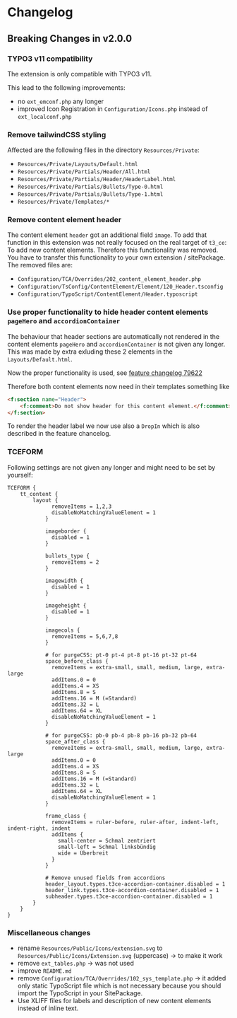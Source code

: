 # Changelog

## Breaking Changes in v2.0.0

### TYPO3 v11 compatibility
The extension is only compatible with TYPO3 v11.

This lead to the following improvements:
* no `ext_emconf.php` any longer
* improved Icon Registration in `Configuration/Icons.php` instead of `ext_localconf.php`


### Remove tailwindCSS styling
Affected are the following files in the directory `Resources/Private`:

* `Resources/Private/Layouts/Default.html`
* `Resources/Private/Partials/Header/All.html`
* `Resources/Private/Partials/Header/HeaderLabel.html`
* `Resources/Private/Partials/Bullets/Type-0.html`
* `Resources/Private/Partials/Bullets/Type-1.html`
* `Resources/Private/Templates/*`

### Remove content element header

The content element `header` got an additional field `image`.
To add that function in this extension was not really focused on the real target of `t3_ce`: To add new content elements.
Therefore this functionality was removed. You have to transfer this functionality to your own extension / sitePackage. The removed files are:
* `Configuration/TCA/Overrides/202_content_element_header.php`
* `Configuration/TsConfig/ContentElement/Element/120_Header.tsconfig`
* `Configuration/TypoScript/ContentElement/Header.typoscript`

### Use proper functionality to hide header content elements `pageHero` and `accordionContainer`

The behaviour that header sections are automatically not rendered
in the content elements `pageHero` and `accordionContainer` is not given any longer.
This was made by extra exluding these 2 elements in the `Layouts/Default.html`.

Now the proper functionality is used, see [feature changelog 79622](https://docs.typo3.org/c/typo3/cms-core/main/en-us/Changelog/8.6/Feature-79622-NewDefaultLayoutForFluidStyledContent.html#feature-79622-new-default-layout-for-fluid-styled-content)

Therefore both content elements now need in their templates something like

```html
<f:section name="Header">
    <f:comment>Do not show header for this content element.</f:comment>
</f:section>
```

To render the header label we now use also a `DropIn` which is also described in the feature chancelog.

### TCEFORM
Following settings are not given any longer and might need to be set by yourself:

```tsconfig
TCEFORM {
    tt_content {
        layout {
              removeItems = 1,2,3
              disableNoMatchingValueElement = 1
            }

            imageborder {
              disabled = 1
            }

            bullets_type {
              removeItems = 2
            }

            imagewidth {
              disabled = 1
            }

            imageheight {
              disabled = 1
            }

            imagecols {
              removeItems = 5,6,7,8
            }

            # for purgeCSS: pt-0 pt-4 pt-8 pt-16 pt-32 pt-64
            space_before_class {
              removeItems = extra-small, small, medium, large, extra-large
              addItems.0 = 0
              addItems.4 = XS
              addItems.8 = S
              addItems.16 = M (=Standard)
              addItems.32 = L
              addItems.64 = XL
              disableNoMatchingValueElement = 1
            }

            # for purgeCSS: pb-0 pb-4 pb-8 pb-16 pb-32 pb-64
            space_after_class {
              removeItems = extra-small, small, medium, large, extra-large
              addItems.0 = 0
              addItems.4 = XS
              addItems.8 = S
              addItems.16 = M (=Standard)
              addItems.32 = L
              addItems.64 = XL
              disableNoMatchingValueElement = 1
            }

            frame_class {
              removeItems = ruler-before, ruler-after, indent-left, indent-right, indent
              addItems {
                small-center = Schmal zentriert
                small-left = Schmal linksbündig
                wide = Überbreit
              }
            }

            # Remove unused fields from accordions
            header_layout.types.t3ce-accordion-container.disabled = 1
            header_link.types.t3ce-accordion-container.disabled = 1
            subheader.types.t3ce-accordion-container.disabled = 1
        }
    }
}
```


### Miscellaneous changes

* rename `Resources/Public/Icons/extension.svg` to `Resources/Public/Icons/Extension.svg` (uppercase) → to make it work
* remove `ext_tables.php` → was not used
* improve `README.md`
* remove `Configuration/TCA/Overrides/102_sys_template.php` → it added only static TypoScript file which is not necessary because you should import the TypoScript in your SitePackage.
* Use XLIFF files for labels and description of new content elements instead of inline text.
